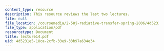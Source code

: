 ```yaml
---
content_type: resource
description: This resource reviews the last two lectures.
file: null
file_location: /coursemedia/2-58j-radiative-transfer-spring-2006/4d5231e518ca2cfb33e933b97a634e34_lecture14.pdf
file_type: application/pdf
resourcetype: Document
title: lecture14.pdf
uid: 4d5231e5-18ca-2cfb-33e9-33b97a634e34
---
```

